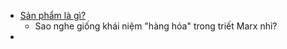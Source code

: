 - [Sản phẩm là gì?](https://vi.wikipedia.org/wiki/S%E1%BA%A3n_ph%E1%BA%A9m)
	- Sao nghe giống khái niệm "hàng hóa" trong triết Marx nhỉ?
- 